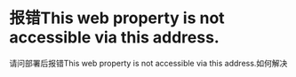 # 报错This web property is not accessible via this address.

请问部署后报错This web property is not accessible via this address.如何解决
